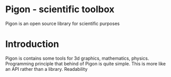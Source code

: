 # Pigon - scientific toolbox
Pigon is an open source library for scientific purposes

# Introduction
Pigon is contains some tools for 3d graphics, mathematics, physics. Programming principle that behind of Pigon is quite simple. This is more like an API rather than a library. Readability